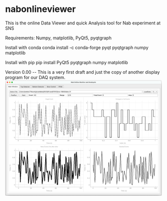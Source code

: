# nabonlineviewer
This is the online Data Viewer and quick Analysis tool for Nab experiment at SNS


Requirements:
Numpy, matplotlib, PyQt5, pyqtgraph

Install with conda
conda install -c conda-forge pyqt pyqtgraph numpy matplotlib

Install with pip
pip install PyQt5 pyqtgraph numpy matplotlib

Version 0.00
-- This is a very first draft and just the copy of another display program for our DAQ system.
![](Nab1.png)
